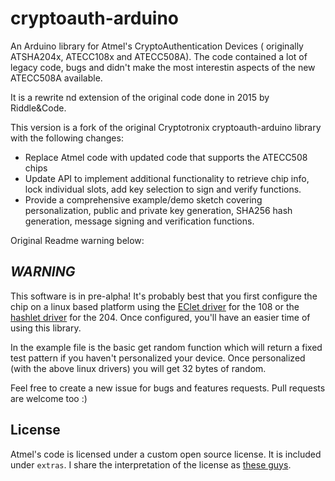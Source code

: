 cryptoauth-arduino
==================

An Arduino library for Atmel's CryptoAuthentication Devices ( originally ATSHA204x,
ATECC108x and ATECC508A). The code contained a lot of legacy code, bugs and didn't make the most interestin aspects of the new ATECC508A available.

It is a rewrite nd extension of the original code done in 2015 by Riddle&Code.

This version is a fork of the original Cryptotronix cryptoauth-arduino library with the following changes:

* Replace Atmel code with updated code that supports the ATECC508 chips
* Update API to implement additional functionality to retrieve chip info, lock individual slots, add key selection to sign and verify functions.
* Provide a comprehensive example/demo sketch covering personalization, public and private key generation, SHA256 hash generation, message signing and verification functions.

Original Readme warning below:


***WARNING***
-------------

This software is in pre-alpha! It's probably best that you first configure the chip on a linux based platform using the [EClet driver](https://github.com/cryptotronix/eclet) for the 108 or the [hashlet driver](https://github.com/cryptotronix/hashlet) for the 204. Once configured, you'll have an easier time of using this library.

In the example file is the basic get random function which will return a fixed test pattern if you haven't personalized your device. Once personalized (with the above linux drivers) you will get 32 bytes of random.

Feel free to create a new issue for bugs and features requests. Pull requests are welcome too :)

License
---

Atmel's code is licensed under a custom open source license. It is
included under `extras`. I share the interpretation of the license as
[these guys](https://github.com/Pinoccio/library-atmel-lwm/blob/master/README.md).
